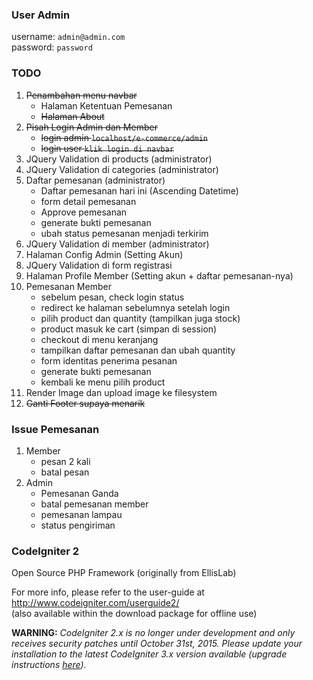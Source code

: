 ### User Admin
username: `admin@admin.com`     
password: `password`

### TODO
1. ~~Penambahan menu navbar~~
	* Halaman Ketentuan Pemesanan
	* ~~Halaman About~~
2. ~~Pisah Login Admin dan Member~~
    * ~~login admin `localhost/e-commerce/admin`~~
    * ~~login user `klik login di navbar`~~
3. JQuery Validation di products (administrator)
4. JQuery Validation di categories (administrator)
5. Daftar pemesanan (administrator)
	* Daftar pemesanan hari ini (Ascending Datetime)
	* form detail pemesanan
	* Approve pemesanan
	* generate bukti pemesanan
	* ubah status pemesanan menjadi terkirim
6. JQuery Validation di member (administrator)
7. Halaman Config Admin (Setting Akun)
8. JQuery Validation di form registrasi
9. Halaman Profile Member (Setting akun + daftar pemesanan-nya)
10. Pemesanan Member
	* sebelum pesan, check login status
	* redirect ke halaman sebelumnya setelah login
	* pilih product dan quantity (tampilkan juga stock)
	* product masuk ke cart (simpan di session)
	* checkout di menu keranjang
	* tampilkan daftar pemesanan dan ubah quantity
	* form identitas penerima pesanan
	* generate bukti pemesanan
	* kembali ke menu pilih product
11. Render Image dan upload image ke filesystem
12. ~~Ganti Footer supaya menarik~~

### Issue Pemesanan
1. Member
	* pesan 2 kali
	* batal pesan
2. Admin
	* Pemesanan Ganda
	* batal pemesanan member
	* pemesanan lampau
	* status pengiriman

### CodeIgniter 2
Open Source PHP Framework (originally from EllisLab)

For more info, please refer to the user-guide at http://www.codeigniter.com/userguide2/  
(also available within the download package for offline use)

**WARNING:** *CodeIgniter 2.x is no longer under development and only receives security patches until October 31st, 2015.
Please update your installation to the latest CodeIgniter 3.x version available
(upgrade instructions [here](http://www.codeigniter.com/userguide3/installation/upgrade_300.html)).*
